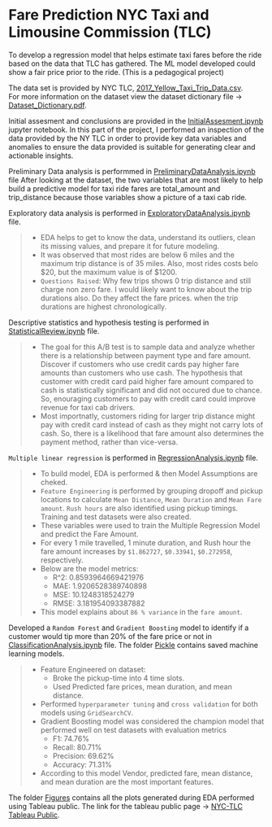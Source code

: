 # Fare Prediction NYC Taxi and Limousine Commission (TLC)
To develop a regression model that helps estimate taxi fares before the ride based on the data that TLC has gathered. The ML model developed could show a fair price prior to the ride. (This is a pedagogical project)

The data set is provided by NYC TLC, [2017_Yellow_Taxi_Trip_Data.csv](2017_Yellow_Taxi_Trip_Data.csv).<br>
For more information on the dataset view the dataset dictionary file -> [Dataset_Dictionary.pdf](Dataset_Dictionary.pdf).

Initial assesment and conclusions are provided in the [InitialAssesment.ipynb](InitialAssesment.ipynb)  jupyter notebook. In this part of the project, I performed an inspection of the data provided by the NY TLC in order to provide key data variables and anomalies to ensure the data provided is suitable for generating clear and actionable insights.<br>

Preliminary Data analysis is performmed in [PreliminaryDataAnalysis.ipynb](PreliminaryDataAnalysis.ipynb) file After looking at the dataset, the two variables that are most likely to help build a predictive model for taxi ride fares are total_amount and trip_distance because those variables show a picture of a taxi cab ride.<br>

Exploratory data analysis is performed in [ExploratoryDataAnalysis.ipynb](ExploratoryDataAnalysis.ipynb) file.
>   * EDA helps to get to know the data, understand its outliers, clean its missing values, and prepare it for future modeling. 
>   * It was observed that most rides are below 6 miles and the maximum trip distance is of 35 miles. Also, most rides costs belo $20, but the maximum value is of $1200.
>   * `Questions Raised`: Why few trips shows 0 trip distance and still charge non zero fare. I would likely want to know about the trip durations also. Do they affect the fare prices. when the trip durations are highest chronologically.<br>

Descriptive statistics and hypothesis testing is performed in [StatisticalReview.ipynb](StatisticalReview.ipynb) file. 
>   * The goal for this A/B test is to sample data and analyze whether there is a relationship between payment type and fare amount. Discover if customers who use credit cards pay higher fare amounts than customers who use cash. The hypothesis that customer with credit card paid higher fare amount compared to cash is statistically significant and did not occured due to chance. So, enouraging customers to pay with credit card could improve revenue for taxi cab drivers. 
>   * Most importnatly, customers riding for larger trip distance might pay with credit card instead of cash as they might not carry lots of cash. So, there is a likelihood that fare amount also determines the payment method, rather than vice-versa.<br>

`Multiple linear regression` is performed in [RegressionAnalysis.ipynb](RegressionAnalysis.ipynb) file.
>   * To build model, EDA is performed & then Model Assumptions are cheked.
>   * `Feature Engineering` is performed by grouping dropoff and pickup locations to calculate `Mean Distance`, `Mean Duration` and `Mean Fare amount`. `Rush hours` are also identified using pickup timings. Training and test datasets were also created.
>   * These variables were used to train the Multiple Regression Model and predict the Fare Amount.
>   * For every 1 mile travelled, 1 minute duration, and Rush hour the fare amount increases by `$1.862727`, `$0.33941`, `$0.272958`, respectively.
>   * Below are the model metrics:
>       * R^2: 0.8593964669421976
>       * MAE: 1.9206528389740898
>       * MSE: 10.1248318524279
>       * RMSE: 3.181954093387882
>   * This model explains about `86 % variance` in the `fare amount`.

Developed a `Random Forest` and `Gradient Boosting` model to identify if a customer would tip more than 20% of the fare price or not in [ClassificationAnalysis.ipynb](ClassificationAnalysis.ipynb) file. The folder [Pickle](Pickle) contains saved machine learning models.
>   * Feature Engineered on dataset:
>       * Broke the pickup-time into 4 time slots.
>       * Used Predicted fare prices, mean duration, and mean distance.
>   * Performed `hyperparameter tuning` and `cross validation` for both models using `GridSearchCV`.
>   * Gradient Boosting model was considered the champion model that performed well on test datasets with evaluation metrics
>       * F1: 74.76%
>       * Recall: 80.71%
>       * Precision: 69.62%
>       * Accuracy: 71.31%
>   * According to this model Vendor, predicted fare, mean distance, and mean duration are the most important features.

The folder [Figures](Figures) contains all the plots generated during EDA performed using Tableau public. The link for the tableau public page -> [NYC-TLC Tableau Public](https://public.tableau.com/views/NYCTLC_17146140834130/TipAmountDistribution?:language=en-US&:sid=&:display_count=n&:origin=viz_share_link).
